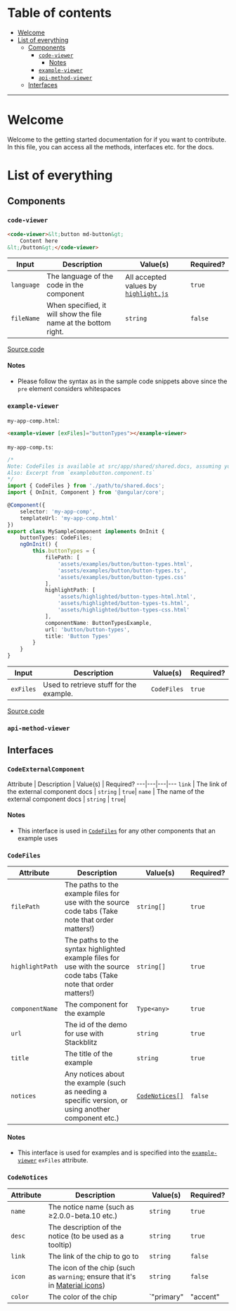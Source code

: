 <a name="top"/>

# Table of contents
- [Welcome](#welcome)
- [List of everything](#list-of-everything)
  - [Components](#components)
    - [`code-viewer`](#code-viewer)
	  - [Notes](#notes)
    - [`example-viewer`](#example-viewer)
	- [`api-method-viewer`](#api-method-viewer)
  - [Interfaces](#interfaces)
---
# Welcome
Welcome to the getting started documentation for if you want to contribute. In this file, you can access all the methods, interfaces etc. for the docs.

# List of everything
## Components

### `code-viewer`
```html
<code-viewer>&lt;button md-button&gt;
	Content here
&lt;/button&gt;</code-viewer>
```
Input | Description | Value(s) | Required?
---|---|---|---
`language` | The language of the code in the component | All accepted values by [`highlight.js`](https://github.com/isagalaev/highlight.js/tree/master/src/languages) | `true`
`fileName` | When specified, it will show the file name at the bottom right. | `string` | `false`

[Source code](https://github.com/Chan4077/material2-docs/blob/master/src/app/shared/code-viewer.docs.ts)
#### Notes
- Please follow the syntax as in the sample code snippets above since the `pre` element considers whitespaces

### `example-viewer`

`my-app-comp.html`:
```html
<example-viewer [exFiles]="buttonTypes"></example-viewer>
```
`my-app-comp.ts`:
```ts
/*
Note: CodeFiles is available at src/app/shared/shared.docs, assuming you're at the root of the project.
Also: Excerpt from `examplebutton.component.ts`
*/
import { CodeFiles } from './path/to/shared.docs';
import { OnInit, Component } from '@angular/core';

@Component({
	selector: 'my-app-comp',
	templateUrl: 'my-app-comp.html'
})
export class MySampleComponent implements OnInit {
	buttonTypes: CodeFiles;
	ngOnInit() {
		this.buttonTypes = {
            filePath: [
                'assets/examples/button/button-types.html',
                'assets/examples/button/button-types.ts',
                'assets/examples/button/button-types.css'
            ],
            highlightPath: [
                'assets/highlighted/button-types-html.html',
                'assets/highlighted/button-types-ts.html',
                'assets/highlighted/button-types-css.html'
            ],
            componentName: ButtonTypesExample,
			url: 'button/button-types',
			title: 'Button Types'
		}
	}
}
```
Input | Description | Value(s) | Required?
---|---|---|---
`exFiles` | Used to retrieve stuff for the example. | `CodeFiles` | `true`

[Source code](https://github.com/Chan4077/material2-docs/blob/master/src/app/shared/example-viewer.docs.ts)
### `api-method-viewer`

## Interfaces
### `CodeExternalComponent`
Attribute | Description | Value(s) | 
Required?
---|---|---|---
`link` | The link of the external component docs | `string` | `true`|
`name` | The name of the external component docs | `string` | `true`|

#### Notes
- This interface is used in [`CodeFiles`](#codefiles) for any other components that an example uses

### `CodeFiles`
Attribute | Description | Value(s) | Required?
---|---|---|---
`filePath` | The paths to the example files for use with the source code tabs (Take note that order matters!) | `string[]` | `true`
`highlightPath` | The paths to the syntax highlighted example files for use with the source code tabs (Take note that order matters!) | `string[]` | `true`
`componentName` | The component for the example | `Type<any>` | `true`
`url` | The id of the demo for use with Stackblitz | `string` | `true`
`title` | The title of the example | `string` | `true`
`notices` | Any notices about the example (such as needing a specific version, or using another component etc.) | [`CodeNotices[]`](#codenotices) | `false`
#### Notes
- This interface is used for examples and is specified into the [`example-viewer`](#example-viewer) `exFiles` attribute.

### `CodeNotices`
Attribute | Description | Value(s) | Required?
---|---|---|---
`name` | The notice name (such as ≥2.0.0-beta.10 etc.) | `string` | `true`
`desc` | The description of the notice (to be used as a tooltip) | `string` | `true`
`link` | The link of the chip to go to | `string` | `false`
`icon` | The icon of the chip (such as `warning`; ensure that it's in [Material icons](https://material.io/icons)) | `string` | `false`
`color` | The color of the chip | `"primary"|"accent"|"warn"` | `false`